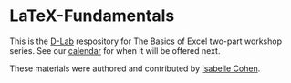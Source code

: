 # LaTeX-Fundamentals

This is the [D-Lab](http://dlab.berkeley.edu/) respository for The Basics of Excel two-part workshop series. See our [calendar](http://dlab.berkeley.edu/calendar-node-field-date) for when it will be offered next.

These materials were authored and contributed by [Isabelle Cohen](http://dlab.berkeley.edu/people/isabelle-cohen). 